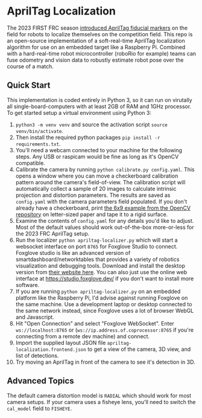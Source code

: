 # AprilTag Localization
The 2023 FIRST FRC season [introduced AprilTag fiducial markers](https://docs.wpilib.org/en/stable/docs/software/vision-processing/apriltag/apriltag-intro.html) on the field for robots to localize themselves on the competition field. This repo is an open-source implementation of a soft-real-time AprilTag localization algorithm for use on an embedded target like a Raspberry Pi. Combined with a hard-real-time robot microcontroller (roboRio for example) teams can fuse odometry and vision data to robustly estimate robot pose over the course of a match.

## Quick Start
This implementation is coded entirely in Python 3, so it can run on virutally all single-board-computers with at least 2GB of RAM and 1GHz processor. To get started setup a virtual environment using Python 3:
1. `python3 -m venv venv` and source the activation script `source venv/bin/activate`.
2. Then install the required python packages `pip install -r requirements.txt`.
3. You'll need a webcam connected to your machine for the following steps. Any USB or raspicam would be fine as long as it's OpenCV compatible.
4. Calibrate the camera by running `python calibrate.py config.yaml`. This opens a window where you can move a checkerboard calibration pattern around the camera's field-of-view. The calibration script will automatically collect a sample of 20 images to calculate intrinsic projection and distortion parameters. The results are saved as `config.yaml` with the camera parameters field populated. If you don't already have a checkerboard, print [the 6x9 example from the OpenCV repository](https://github.com/opencv/opencv/blob/4.x/doc/pattern.png) on letter-sized paper and tape it to a rigid surface.
5. Examine the contents of `config.yaml` for any details you'd like to adjust. Most of the default values should work out-of-the-box more-or-less for the 2023 FRC AprilTag setup.
6. Run the localizer `python apriltag-localizer.py` which will start a websocket interface on port `8765` for Foxglove Studio to connect. Foxglove studio is like an advanced version of smartdashboard/networktables that provides a variety of robotics visualization and debugging tools. Download and install the desktop version from [their website here](https://foxglove.dev/download). You can also just use the online web interface at https://studio.foxglove.dev/ if you don't want to install more software.
7. If you are running `python apriltag-localizer.py` on an embedded platform like the Raspberry Pi, I'd advise against running Foxglove on the same machine. Use a development laptop or desktop connected to the same network instead, since Foxglove uses a lot of browser WebGL and Javascript.
8. Hit "Open Connection" and select "Foxglove WebSocket". Enter `ws://localhost:8765` or (`ws://ip.address.of.coprocessor:8765` if you're connecting from a remote dev machine) and connect.
9. Import the supplied layout JSON file `apriltag-localization.frontend.json` to get a view of the camera, 3D view, and list of detections.
10. Try moving an AprilTag in front of the camera to see it's detection in 3D.

## Advanced Topics
The default camera distortion model is `RADIAL` which should work for most camera setups. If your camera uses a fisheye lens, you'll need to switch the `cal_model` field to `FISHEYE`.
